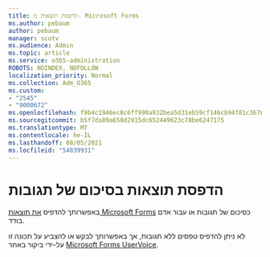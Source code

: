 ```yaml
---
title: הדפסת תוצאות מ- Microsoft Forms
ms.author: pebaum
author: pebaum
manager: scotv
ms.audience: Admin
ms.topic: article
ms.service: o365-administration
ROBOTS: NOINDEX, NOFOLLOW
localization_priority: Normal
ms.collection: Adm_O365
ms.custom:
- "2545"
- "9000672"
ms.openlocfilehash: f9b4c1946ec8c6ff998a932bea5d31eb59cf146cb94f81c3676ccf25eebf9e33
ms.sourcegitcommit: b5f7da89a650d2915dc652449623c78be6247175
ms.translationtype: MT
ms.contentlocale: he-IL
ms.lasthandoff: 08/05/2021
ms.locfileid: "54039931"
---
```

# <a name="print-results-in-a-summary-of-responses"></a>הדפסת תוצאות בסיכום של תגובות

באפשרותך להדפיס [את תוצאות Microsoft Forms](https://support.office.com/article/print-a-form-22100b98-ba3c-41c1-9513-f76caca664fc) כסיכום של תגובות או עבור אדם בודד. 

לא ניתן להדפיס טפסים ללא תגובות, אך באפשרותך לבקש או להצביע על תכונה זו על-ידי ביקור באתר [Microsoft Forms UserVoice](https://microsoftforms.uservoice.com/forums/386451-welcome-to-microsoft-forms-suggestion-box).

